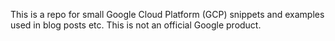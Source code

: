 
This is a repo for small Google Cloud Platform (GCP) snippets and examples used in blog posts etc.
This is not an official Google product.
